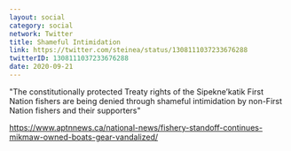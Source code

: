 ```yaml
---
layout: social
category: social
network: Twitter
title: Shameful Intimidation
link: https://twitter.com/steinea/status/1308111037233676288
twitterID: 1308111037233676288
date: 2020-09-21
---
```


"The constitutionally protected Treaty rights of the Sipekne’katik First Nation fishers are being denied through shameful intimidation by non-First Nation fishers and their supporters"

<https://www.aptnnews.ca/national-news/fishery-standoff-continues-mikmaw-owned-boats-gear-vandalized/>
